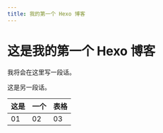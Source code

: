 ```yaml
---
title: 我的第一个 Hexo 博客
---
```


# 这是我的第一个 Hexo 博客

我将会在这里写一段话。

这是另一段话。

|这是|一个|表格|
|---|---|---|
|01|02|03|